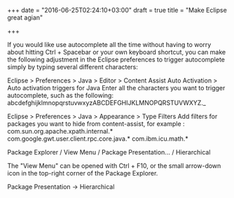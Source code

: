 +++
date = "2016-06-25T02:24:10+03:00"
draft = true
title = "Make Eclipse great agian"

+++

If you would like use autocomplete all the time without having to worry about hitting Ctrl + Spacebar or your own keyboard shortcut, you can make the following adjustment in the Eclipse preferences to trigger autocomplete simply by typing several different characters:

Eclipse > Preferences > Java > Editor > Content Assist
Auto Activation > Auto activation triggers for Java
Enter all the characters you want to trigger autocomplete, such as the following:
abcdefghijklmnopqrstuvwxyzABCDEFGHIJKLMNOPQRSTUVWXYZ._



Eclipse > Preferences > Java > Appearance > Type Filters
Add filters for packages you want to hide from content-assist, for example :
com.sun.org.apache.xpath.internal.*
com.google.gwt.user.client.rpc.core.java.*
com.ibm.icu.math.*



Package Explorer / View Menu / Package Presentation... / Hierarchical

The "View Menu" can be opened with Ctrl + F10, or the small arrow-down icon in the top-right corner of the Package Explorer.

Package Presentation -> Hierarchical
